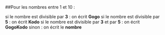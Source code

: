 ##Pour les nombres entre 1 et 10 :

si le nombre est divisible par __3__ : on écrit __Gogo__
si le nombre est divisible par __5__ : on écrit __Kodo__
si le nombre est divisible par __3__ et par __5__ : on écrit __GogoKodo__
sinon : on écrit le __nombre__